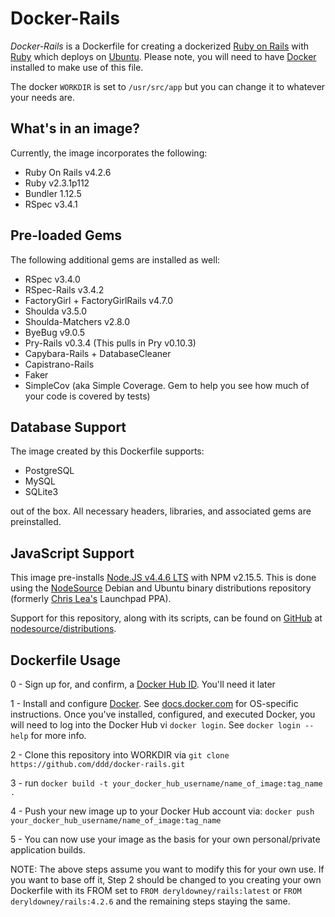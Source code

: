 # Docker-Rails

*Docker-Rails* is a Dockerfile for creating a dockerized [Ruby on Rails](https://rubyonrails.org) 
with [Ruby](https://ruby-lang.org) which deploys on [Ubuntu](http://www.ubuntu.com). Please note, you will need to have 
[Docker](https://www.docker.com) installed to make use of this file.

The docker ``WORKDIR`` is set to ``/usr/src/app`` but you can change it to whatever your needs are.

## What's in an image?

Currently, the image incorporates the following:

  - Ruby On Rails v4.2.6
  - Ruby v2.3.1p112
  - Bundler 1.12.5
  - RSpec v3.4.1

## Pre-loaded Gems

The following additional gems are installed as well:

  - RSpec v3.4.0
  - RSpec-Rails v3.4.2
  - FactoryGirl + FactoryGirlRails v4.7.0
  - Shoulda v3.5.0
  - Shoulda-Matchers v2.8.0
  - ByeBug v9.0.5
  - Pry-Rails v0.3.4 (This pulls in Pry v0.10.3)
  - Capybara-Rails + DatabaseCleaner
  - Capistrano-Rails
  - Faker
  - SimpleCov (aka Simple Coverage. Gem to help you see how much of your code is covered by tests)

## Database Support

The image created by this Dockerfile supports:

  - PostgreSQL
  - MySQL
  - SQLite3

out of the box. All necessary headers, libraries, and associated gems are preinstalled.

## JavaScript Support

  This image pre-installs [Node.JS v4.4.6 LTS](https://nodejs.org/dist/latest-v4.x/docs/api/) with NPM v2.15.5. This is done using the [NodeSource](https://nodesource.com) Debian and Ubuntu binary distributions repository (formerly [Chris Lea's](https://github.com/chrislea) Launchpad PPA). 

  Support for this repository, along with its scripts, can be found on [GitHub](https://github.com) at [nodesource/distributions](https://github.com/nodesource/distributions).

## Dockerfile Usage

  0 - Sign up for, and confirm, a [Docker Hub ID](https://hub.docker.com). You'll need it later

  1 - Install and configure [Docker](https://www.docker.com). 
      See [docs.docker.com](https://docs.docker.com) for OS-specific instructions.
      Once you've installed, configured, and executed Docker, you will need to 
      log into the Docker Hub vi ``docker login``. See ``docker login --help`` for more info.
  
  2 - Clone this repository into WORKDIR via ``git clone https://github.com/ddd/docker-rails.git``
  
  3 - run ``docker build -t your_docker_hub_username/name_of_image:tag_name .``

  4 - Push your new image up to your Docker Hub account via: 
  	``docker push your_docker_hub_username/name_of_image:tag_name``

  5 - You can now use your image as the basis for your own personal/private application builds.
 

NOTE: The above steps assume you want to modify this for your own use. If you want to base off it, Step 2 should be changed to you creating your own Dockerfile
      with its FROM set to ``FROM deryldowney/rails:latest`` or ``FROM deryldowney/rails:4.2.6`` and the remaining steps staying the same.


